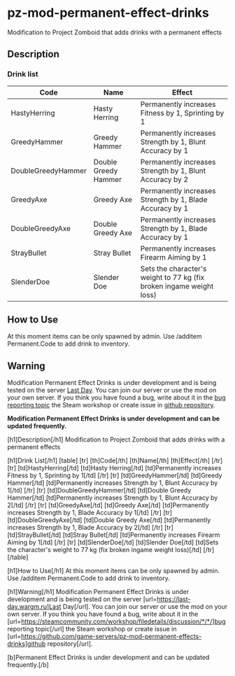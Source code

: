# pz-mod-permanent-effect-drinks
Modification to Project Zomboid that adds drinks with a permanent effects

## Description

### Drink list

Code               | Name                 | Effect
------------------ | -------------------- | -------------
HastyHerring       | Hasty Herring        | Permanently increases Fitness by 1, Sprinting by 1
GreedyHammer       | Greedy Hammer        | Permanently increases Strength by 1, Blunt Accuracy by 1
DoubleGreedyHammer | Double Greedy Hammer | Permanently increases Strength by 1, Blunt Accuracy by 2
GreedyAxe          | Greedy Axe           | Permanently increases Strength by 1, Blade Accuracy by 1
DoubleGreedyAxe    | Double Greedy Axe    | Permanently increases Strength by 1, Blade Accuracy by 1
StrayBullet        | Stray Bullet         | Permanently increases Firearm Aiming by 1
SlenderDoe         | Slender Doe          | Sets the character's weight to 77 kg (fix broken ingame weight loss)

## How to Use
At this moment items can be only spawned by admin. Use /additem Permanent.Code to add drink to inventory.

## Warning
Modification Permanent Effect Drinks is under development and is being tested on the server [Last Day](https://last-day.wargm.ru). You can join our server or use the mod on your own server.
If you think you have found a bug, write about it in the [bug reporting topic](https://steamcommunity.com/workshop/filedetails/discussion/*/*/)
the Steam workshop or create issue in [github repository](https://github.com/game-servers/pz-mod-permanent-effects-drinks).

**Modification Permanent Effect Drinks is under development and can be updated frequently.**

[h1]Description[/h1]
Modification to Project Zomboid that adds drinks with a permanent effects

[h1]Drink List[/h1]
[table]
[tr]
[th]Code[/th]
[th]Name[/th]
[th]Effect[/th]
[/tr]
[tr]
[td]HastyHerring[/td]
[td]Hasty Herring[/td]
[td]Permanently increases Fitness by 1, Sprinting by 1[/td]
[/tr]
[tr]
[td]GreedyHammer[/td]
[td]Greedy Hammer[/td]
[td]Permanently increases Strength by 1, Blunt Accuracy by 1[/td]
[/tr]
[tr]
[td]DoubleGreedyHammer[/td]
[td]Double Greedy Hammer[/td]
[td]Permanently increases Strength by 1, Blunt Accuracy by 2[/td]
[/tr]
[tr]
[td]GreedyAxe[/td]
[td]Greedy Axe[/td]
[td]Permanently increases Strength by 1, Blade Accuracy by 1[/td]
[/tr]
[tr]
[td]DoubleGreedyAxe[/td]
[td]Double Greedy Axe[/td]
[td]Permanently increases Strength by 1, Blade Accuracy by 2[/td]
[/tr]
[tr]
[td]StrayBullet[/td]
[td]Stray Bullet[/td]
[td]Permanently increases Firearm Aiming by 1[/td]
[/tr]
[tr]
[td]SlenderDoe[/td]
[td]Slender Doe[/td]
[td]Sets the character's weight to 77 kg (fix broken ingame weight loss)[/td]
[/tr]
[/table] 

[h1]How to Use[/h1]
At this moment items can be only spawned by admin. Use /additem Permanent.Code to add drink to inventory.

[h1]Warning[/h1]
Modification Permanent Effect Drinks is under development and is being tested on the server [url=https://last-day.wargm.ru]Last Day[/url]. You can join our server or use the mod on your own server.
If you think you have found a bug, write about it in the [url=https://steamcommunity.com/workshop/filedetails/discussion/*/*/]bug reporting topic[/url]
the Steam workshop or create issue in [url=https://github.com/game-servers/pz-mod-permanent-effects-drinks]github repository[/url].

[b]Permanent Effect Drinks is under development and can be updated frequently.[/b]